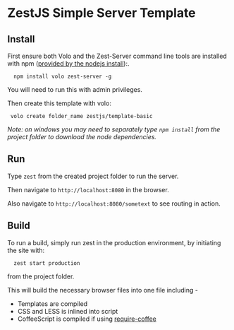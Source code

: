 ZestJS Simple Server Template
===

Install
---

First ensure both Volo and the Zest-Server command line tools are installed with npm ([provided by the nodejs install](http://nodejs.org)):.

```
  npm install volo zest-server -g
```

You will need to run this with admin privileges.

Then create this template with volo:

```
 volo create folder_name zestjs/template-basic
```

_Note: on windows you may need to separately type `npm install` from the project folder to download the node dependencies._

Run
---

Type `zest` from the created project folder to run the server.

Then navigate to `http://localhost:8080` in the browser.

Also navigate to `http://localhost:8080/sometext` to see routing in action.

Build
---

To run a build, simply run zest in the production environment, by initiating the site with:

```
  zest start production
```

from the project folder.

This will build the necessary browser files into one file including - 
* Templates are compiled
* CSS and LESS is inlined into script
* CoffeeScript is compiled if using [require-coffee](https://github.com/guybedford/require-coffee)